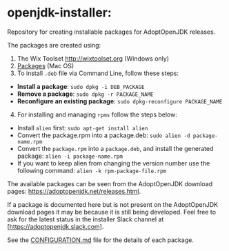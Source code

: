# openjdk-installer:
Repository for creating installable packages for AdoptOpenJDK releases.

The packages are created using:
1. The Wix Toolset http://wixtoolset.org (Windows only)
2. [Packages](http://s.sudre.free.fr/Software/Packages/about.html) (Mac OS)
3. To install `.deb` file via Command Line, follow these steps:
  * **Install a package**: `sudo dpkg -i DEB_PACKAGE`
  * **Remove a package**: `sudo dpkg -r PACKAGE_NAME`
  * **Reconfigure an existing package**: `sudo dpkg-reconfigure PACKAGE_NAME`
4. For installing and managing `rpms` follow the steps below:
  * Install `alien` first: `sudo apt-get install alien`
  * Convert the package.rpm into a package.deb: `sudo alien -d package-name.rpm`
  * Convert the `package.rpm` into a `package.deb`, and install the generated package: `alien -i package-name.rpm`
  * If you want to keep alien from changing the version number use the following command: `alien -k rpm-package-file.rpm`



The available packages can be seen from the AdoptOpenJDK download pages: https://adoptopenjdk.net/releases.html.

If a package is documented here but is not present on the AdoptOpenJDK download pages it may be because it is still being developed. Feel free to ask for the latest status in the installer Slack channel at [https://adoptopenjdk.slack.com].

See the [CONFIGURATION.md](./CONFIGURATION.md) file for the details of each package.
